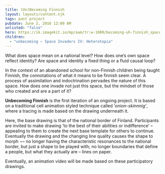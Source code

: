 ```yaml
---
title: (Un)Becoming Finnish
layout: layouts/content.njk
tags: past project
pubdate: June 2, 2016 12:00 AM
unlisted: "false"
hero: https://ik.imagekit.io/mp/aam/tr:w-1000/becoming-uh-finnish_space-invaders-iv_matinkyla-espoo_2016.jpg
children:
  - "unbecoming ~ Space Invaders IV: Heterotopia"
---
```

What does space mean on a national level? How does one’s own space reflect identity? Are space and identity a fixed thing or a fluid causal loop?

In the context of an abandoned school for non-Finnish children being taught Finnish, the connotations of what it means to be finnish seem clear. A process of assimilation and indoctrination pervades the nature of this space. How does one invade not just this space, but the mindset of those who created and are a part of it?

**Unbecoming Finnish** is the first iteration of an ongoing project. It is based on a traditional cell animation styled technique called ‘_onion-skinnnig’_, where a tracing is made based on the drawing underneath it.

Here, the base drawing is that of the national border of Finland. Participants are invited to make drawing ‘to the best of their abilities or indifference’  – appealing to  them to create the next base template for others to continue. Eventually the drawing and the changing line quality causes the shape to morph ¬– no longer having the characteristic resonances to the national border, but just a shape to be played with; no longer boundaries that define a people, but what they actually are – lines on paper.

Eventually, an animation video will be made based on these participatory drawings.
